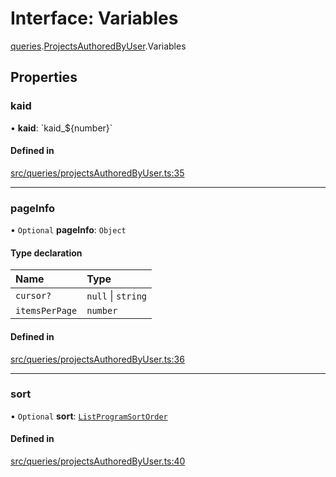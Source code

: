 # Interface: Variables

[queries](api/modules/queries.md).[ProjectsAuthoredByUser](api/modules/queries.ProjectsAuthoredByUser.md).Variables

## Properties

### kaid

• **kaid**: \`kaid\_$\{number}\`

#### Defined in

[src/queries/projectsAuthoredByUser.ts:35](https://github.com/bhavjitChauhan/khan-api/blob/9bcea3fc/src/queries/projectsAuthoredByUser.ts#L35)

___

### pageInfo

• `Optional` **pageInfo**: `Object`

#### Type declaration

| Name | Type |
| :------ | :------ |
| `cursor?` | ``null`` \| `string` |
| `itemsPerPage` | `number` |

#### Defined in

[src/queries/projectsAuthoredByUser.ts:36](https://github.com/bhavjitChauhan/khan-api/blob/9bcea3fc/src/queries/projectsAuthoredByUser.ts#L36)

___

### sort

• `Optional` **sort**: [`ListProgramSortOrder`](api/enums/ListProgramSortOrder.md)

#### Defined in

[src/queries/projectsAuthoredByUser.ts:40](https://github.com/bhavjitChauhan/khan-api/blob/9bcea3fc/src/queries/projectsAuthoredByUser.ts#L40)
